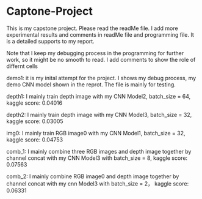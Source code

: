 # Captone-Project
This is my capstone project. Please read the readMe file. 
I add more experimental results and comments in readMe file and programming file. It is a detailed supports to my report.

Note that I keep my debugging process in the programming for further work, so it might be no smooth to read. I add comments to show the role of differnt cells

demo1: it is my inital attempt for the project. I shows my debug process, my demo CNN model shown in the reprot. The file is mainly for testing.

depth1: I mainly train depth image with my CNN Model2, batch_size = 64, kaggle score: 0.04016

depth2: I mainly train depth image with my CNN Model3, batch_size = 32, kaggle score: 0.03005

img0: I mainly train RGB image0 with my CNN Model1, batch_size = 32, kaggle score: 0.04753

comb_1: I mainly combine three RGB images and depth image together by channel concat with my CNN Model3 with batch_size = 8, kaggle score: 0.07563

comb_2: I mainly combine RGB image0 and depth image together by channel concat with my cnn Model3 with batch_size = 2， kaggle score: 0.06331


